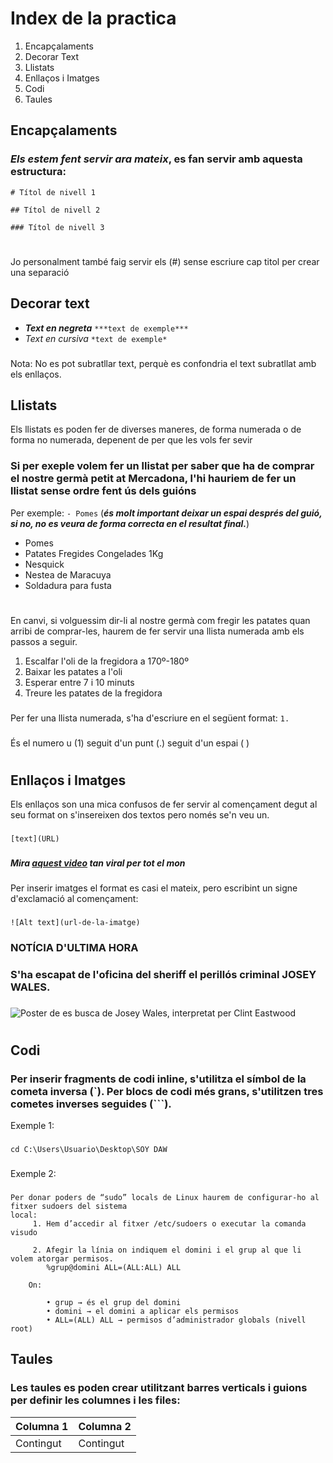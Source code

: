 # Index de la practica
1. Encapçalaments
2. Decorar Text
3. Llistats
4. Enllaços i Imatges
5. Codi
6. Taules

## Encapçalaments
### ***Els estem fent servir ara mateix***, es fan servir amb aquesta estructura:
```# Títol de nivell 1 ```

```## Títol de nivell 2 ```

```### Títol de nivell 3  ```
#
Jo personalment també faig servir els (#) sense escriure cap titol per crear una separació

## Decorar text
- ***Text en negreta***  `***text de exemple*** `
- *Text en cursiva* `*text de exemple*`  
###
Nota: No es pot subratllar text, perquè es confondria el text subratllat amb els enllaços.
  
## Llistats
Els llistats es poden fer de diverses maneres, de forma numerada o de forma no numerada, depenent de per que les vols fer sevir

### Si per exeple volem fer un llistat per saber que ha de comprar el nostre germà petit at Mercadona, l'hi hauriem de fer un llistat sense ordre fent ús dels guións
Per exemple: `- Pomes` (***és molt important deixar un espai després del guió, si no, no es veura de forma correcta en el resultat final.***)
- Pomes
- Patates Fregides Congelades 1Kg 
- Nesquick 
- Nestea de Maracuya 
- Soldadura para fusta
#
En canvi, si volguessim dir-li al nostre germà com fregir les patates quan arribi de comprar-les, haurem de fer servir una llista numerada amb els passos a seguir.
1. Escalfar l'oli de la fregidora a 170º-180º
2. Baixar les patates a l'oli
3. Esperar entre 7 i 10 minuts
4. Treure les patates de la fregidora
###
Per fer una llista numerada, s'ha d'escriure en el següent format: `1. `
###
És el numero u (1) seguit d'un punt (.) seguit d'un espai ( )
#
## Enllaços i Imatges
Els enllaços son una mica confusos de fer servir al començament degut al seu format on s'insereixen dos textos pero només se'n veu un.
###
`[text](URL)`
###
***Mira [aquest video](https://www.youtube.com/watch?v=dQw4w9WgXcQ) tan viral per tot el mon*** 
###
Per inserir imatges el format es casi el mateix, pero escribint un signe d'exclamació al començament:
###
`![Alt text](url-de-la-imatge)`
###
### NOTÍCIA D'ULTIMA HORA
### S'ha escapat de l'oficina del sheriff el perillós criminal JOSEY WALES.
###
![Poster de es busca de Josey Wales, interpretat per Clint Eastwood](https://i.pinimg.com/736x/19/71/59/1971594cb1ea0a5681dcf225a15839bc.jpg)
#
#
#
## Codi 
### Per inserir fragments de codi inline, s'utilitza el símbol de la cometa inversa (`). Per blocs de codi més grans, s'utilitzen tres cometes inverses seguides (```). 
Exemple 1: 
###
`cd C:\Users\Usuario\Desktop\SOY DAW`
###
Exemple 2: 
###
```  
Per donar poders de “sudo” locals de Linux haurem de configurar-ho al fitxer sudoers del sistema 
local:
     1. Hem d’accedir al fitxer /etc/sudoers o executar la comanda visudo

     2. Afegir la línia on indiquem el domini i el grup al que li volem atorgar permisos.
        %grup@domini ALL=(ALL:ALL) ALL

    On:

        • grup → és el grup del domini
        • domini → el domini a aplicar els permisos
        • ALL=(ALL) ALL → permisos d’administrador globals (nivell root)
 ```

## Taules
###  Les taules es poden crear utilitzant barres verticals i guions per definir les columnes i les files:
| Columna 1 | Columna 2 |
|-----------|-----------|
| Contingut | Contingut |